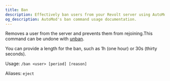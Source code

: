 ```yaml
---
title: Ban
description: Effectively ban users from your Revolt server using AutoMod's ban command. Set ban duration, add reasons, and manage server security easily.
og_description: AutoMod's ban command usage documentation.
---
```


Removes a user from the server and prevents them from rejoining.This command can be undone with [unban](/docs/commands/moderation/unban).

You can provide a length for the ban, such as 1h (one hour) or 30s (thirty seconds).

Usage: `/ban <user> [period] [reason]`

Aliases: `eject`
